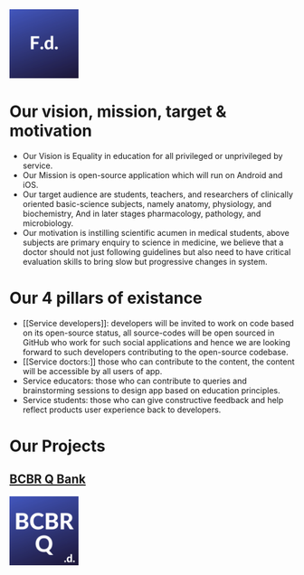 
<img alt="flutter doctor logo" src="icons/FdCBlue.png" width="122">

## 
# Our vision, mission, target & motivation 
* Our Vision is Equality in education for all privileged or unprivileged by service.
* Our Mission is open-source application which will run on Android and iOS. 
* Our target audience are students, teachers, and researchers of clinically oriented basic-science subjects, namely anatomy, physiology, and biochemistry, And in later stages pharmacology, pathology, and microbiology.
* Our motivation is instilling scientific acumen in medical students, above subjects are primary enquiry to science in medicine, we believe that a doctor should not just following guidelines but also need to have critical evaluation skills to bring slow but progressive changes in system. 

# Our 4 pillars of existance
* [[Service developers]]: developers will be invited to work on code based on its open-source status, all source-codes will be open sourced in GitHub who work for such social applications and hence we are looking forward to such developers contributing to the open-source codebase. 
* [[Service doctors:]] those who can contribute to the content, the content will be accessible by all users of app. 
* Service educators: those who can contribute to queries and brainstorming sessions to design app based on education principles. 
* Service students: those who can give constructive feedback and help reflect products user experience back to developers.

# Our Projects
 ## [BCBR Q Bank](BCBR/BCBR_Q_Bank.md)
  <img alt="flutter doctor logo" src="icons/BCBRCBlue.png" width="122">
